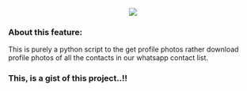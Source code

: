 <p align="center"><img src="https://github.com/sudipg4112001/Amazing-Python-Scripts/blob/DP_download/WhatsApp_DP_download/Image.jpg"/></p>

### About this feature:

This is purely a python script to the get profile photos rather download profile photos of all the contacts in our whatsapp contact list.


### This, is a gist of this project..!!
